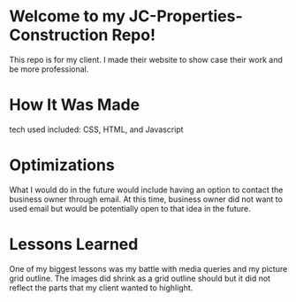 # Welcome to my JC-Properties-Construction Repo!
This repo is for my client. I made their website to show case their work and be more professional. 


# How It Was Made
tech used included: CSS, HTML, and Javascript

# Optimizations
What I would do in the future would include having an option to contact the business owner through email. At this time, business owner did not want to used email but
would be potentially open to that idea in the future. 

# Lessons Learned
One of my biggest lessons was my battle with media queries and my picture grid outline. The images did shrink as a grid outline should but it did not reflect 
the parts that my client wanted to highlight. 
